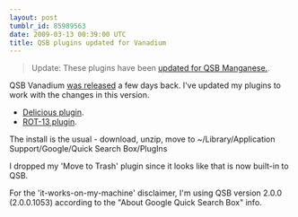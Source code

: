 ```yaml
---
layout: post
tumblr_id: 85989563
date: 2009-03-13 00:39:00 UTC
title: QSB plugins updated for Vanadium
---
```


> Update: These plugins have been [updated for QSB Manganese.](/2009/05/29/qsb-plugins-updated-for-maganese.html).


QSB Vanadium [was
released](http://groups.google.com/group/qsb-mac-discuss/browse_thread/thread/a46b037045ec11b1)
a few days back. I've updated my plugins to work with the changes in this
version.

* [Delicious plugin](http://nparry.com/software/google-quicksearchbox-plugins/delicious/Google-QSB-Delicious-v0.3.zip).
* [ROT-13 plugin](http://nparry.com/software/google-quicksearchbox-plugins/rot13/Google-QSB-Rot13-v0.3.zip).

The install is the usual - download, unzip, move to
~/Library/Application Support/Google/Quick Search Box/PlugIns

I dropped my 'Move to Trash' plugin since it looks like that is now
built-in to QSB.

For the 'it-works-on-my-machine' disclaimer, I'm using QSB version 2.0.0
(2.0.0.1053) according to the "About Google Quick Search Box" info.

